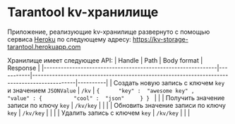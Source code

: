 # Tarantool kv-хранилище

Приложение, реализующие kv-хранилище развернуто с помощью
сервиса [Heroku](https://www.heroku.com) по следующему адресу:
https://kv-storage-tarantool.herokuapp.com

Хранилище имеет следующее API:
| Handle                                                      | Path      | Body format                                                                                 | Response |
|-------------------------------------------------------------|-----------|---------------------------------------------------------------------------------------------|----------|
| Создать новую запись с ключем `key` и значением `JSONValue` | `/kv`     | ``` {      "key" :  "awesome key" ,      "value" : {          "cool" :  "json"     } }  ``` |          |
| Получить значение записи по ключу `key`                     | `/kv/key` |                                                                                             |          |
| Обновить значение записи по ключу `key`                     | `/kv/key` |                                                                                             |          |
| Удалить запись с ключем `key`                               | `/kv/key` |                                                                                             |          |
